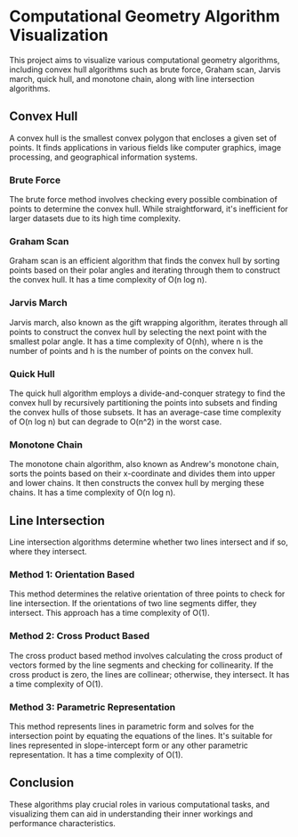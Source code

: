 # Computational Geometry Algorithm Visualization

This project aims to visualize various computational geometry algorithms, including convex hull algorithms such as brute force, Graham scan, Jarvis march, quick hull, and monotone chain, along with line intersection algorithms.

## Convex Hull

A convex hull is the smallest convex polygon that encloses a given set of points. It finds applications in various fields like computer graphics, image processing, and geographical information systems.

### Brute Force

The brute force method involves checking every possible combination of points to determine the convex hull. While straightforward, it's inefficient for larger datasets due to its high time complexity.

### Graham Scan

Graham scan is an efficient algorithm that finds the convex hull by sorting points based on their polar angles and iterating through them to construct the convex hull. It has a time complexity of O(n log n).

### Jarvis March

Jarvis march, also known as the gift wrapping algorithm, iterates through all points to construct the convex hull by selecting the next point with the smallest polar angle. It has a time complexity of O(nh), where n is the number of points and h is the number of points on the convex hull.

### Quick Hull

The quick hull algorithm employs a divide-and-conquer strategy to find the convex hull by recursively partitioning the points into subsets and finding the convex hulls of those subsets. It has an average-case time complexity of O(n log n) but can degrade to O(n^2) in the worst case.

### Monotone Chain

The monotone chain algorithm, also known as Andrew's monotone chain, sorts the points based on their x-coordinate and divides them into upper and lower chains. It then constructs the convex hull by merging these chains. It has a time complexity of O(n log n).

## Line Intersection

Line intersection algorithms determine whether two lines intersect and if so, where they intersect.

### Method 1: Orientation Based

This method determines the relative orientation of three points to check for line intersection. If the orientations of two line segments differ, they intersect. This approach has a time complexity of O(1).

### Method 2: Cross Product Based

The cross product based method involves calculating the cross product of vectors formed by the line segments and checking for collinearity. If the cross product is zero, the lines are collinear; otherwise, they intersect. It has a time complexity of O(1).

### Method 3: Parametric Representation

This method represents lines in parametric form and solves for the intersection point by equating the equations of the lines. It's suitable for lines represented in slope-intercept form or any other parametric representation. It has a time complexity of O(1).

## Conclusion

These algorithms play crucial roles in various computational tasks, and visualizing them can aid in understanding their inner workings and performance characteristics.
